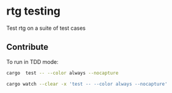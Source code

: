 # rtg testing

Test rtg on a suite of test cases

## Contribute

To run in TDD mode:

```bash
cargo  test -- --color always --nocapture

cargo watch --clear -x 'test -- --color always --nocapture'
```
